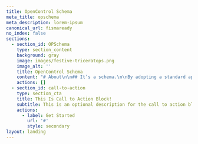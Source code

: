 ```yaml
---
title: OpenControl Schema
meta_title: opschema
meta_description: lorem-ipsum
canonical_url: fismaready
no_index: false
sections:
  - section_id: OPSchema
    type: section_content
    background: gray
    image: images/festive-triceratops.png
    image_alt: ''
    title: OpenControl Schema
    content: "# About\n\n## It’s a schema.\n\nBy adopting a standard approach to documenting “controls” (whether Technical, Operational, or Management) we can rapidly build a community of vendors and operators. \n\n# Source Code\n\nBrowse the source code for this projects that form the OpenControl.\n\nYou can see\_[the current (and evolving) OpenControl schema here](https://github.com/opencontrol/schemas).\n\n### Contribute\n\nStay up to date with the latest announcements and discussions about  FISMAReady.\n\nhttps://github.com/fisma-ready/introduction/issues\n"
    actions: []
  - section_id: call-to-action
    type: section_cta
    title: This Is Call to Action Block!
    subtitle: This is an optional description for the call to action block.
    actions:
      - label: Get Started
        url: '#'
        style: secondary
layout: landing
---
```

